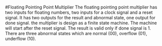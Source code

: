 #Floating Pointing Point Multiplier
The floating pointing point multiplier has two inputs for floating numbers, two inputs for a clock signal and a reset signal. It has two outputs for the result and abnormal state, one output for done signal. the multiplier is design as a finite state machine. The machine will start after the reset signal. The result is valid only if done signal is 1. There are three abnormal states which are normal (00), overflow (01), underflow (10).
